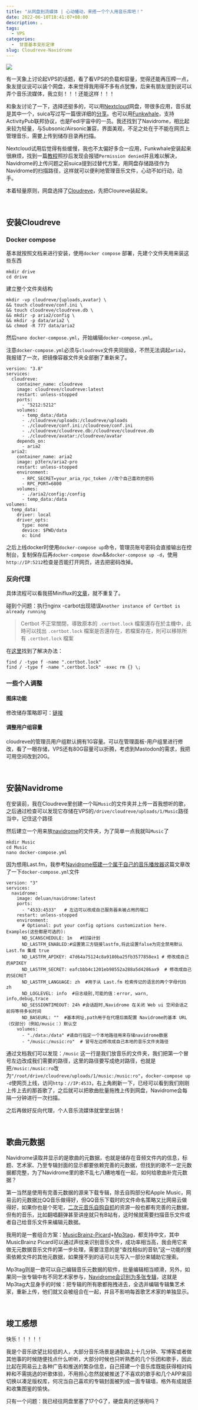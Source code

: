 ```yaml
---
title: "从网盘到流媒体 | 心动幡动，来搭一个个人用音乐库吧！"
date: 2022-06-10T18:41:07+08:00
description: 。
tags:
  - VPS
categories:
  -  甘普基本变形定律 
slug: Cloudreve-Navidrome
---
```



![](https://drive.mantyke.icu/api/v3/file/get/2746/QQ%E5%9B%BE%E7%89%8720220611122615.png?sign=IkgVANzlFz2-x3yKQHjE-zUAQp6levpX4_K1yP8K9Q4%3D%3A0)

有一天象上讨论起VPS的话题，看了看VPS的负载和容量，觉得还能再压榨一点，象友提议说可以装个网盘，本来觉得我用得不多有点犹豫，后来有朋友提到说可以弄个音乐流媒体，我立刻！！！还能这样！！！

和象友讨论了一下，选择还挺多的，可以用[Nextcloud](https://nextcloud.com/)网盘，带很多应用，音乐就是其中一个，suica写过写一篇很详细的[分享](https://suicablog.cobaltkiss.blue/posts/a-brief-introduction-of-nextcloud/)。也可以用[Funkwhale](https://funkwhale.audio/)，支持 ActivityPub联邦协议，也是Fedi宇宙中的一员。我还找到了Navidrome，相比起来较为轻量，与Subsonic/Airsonic兼容，界面美观，不足之处在于不能在网页上管理音乐，需要上传到储存目录再扫描。

Nextcloud试用后觉得有些缓慢，我也不太偏好多合一应用，Funkwhale安装起来很麻烦，找到一篇[教程](https://lala.im/7660.html)照抄后发现会报错`Permission denied`并且难以解决，Navidrome的上传问题之前suica提到过替代方案，用网盘存储路径作为Navidrome的扫描路径，这样就可以便利地管理音乐文件，心动不如行动，动手。

本着轻量原则，网盘选择了[Cloudreve](https://cloudreve.org/)，先把Cloureve装起来。

<br>

## 安装Cloudreve

### Docker compose

基本就按照文档来进行安装，使用`docker compose` 部署，先建个文件夹用来装这些东西

```
mkdir drive
cd drive
```

建立整个文件夹结构

```
mkdir -vp cloudreve/{uploads,avatar} \
&& touch cloudreve/conf.ini \
&& touch cloudreve/cloudreve.db \
&& mkdir -p aria2/config \
&& mkdir -p data/aria2 \
&& chmod -R 777 data/aria2
```

然后`nano docker-compose.yml`，开始编辑`docker-compose.yml`。

注意`docker-compose.yml`必须与`cloudreve`文件夹同层级，不然无法调起`aria2`，我报错了一次，把镜像容器文件夹全部删了重新来了。

```
version: "3.8"
services:
  cloudreve:
    container_name: cloudreve
    image: cloudreve/cloudreve:latest
    restart: unless-stopped
    ports:
      - "5212:5212"
    volumes:
      - temp_data:/data
      - ./cloudreve/uploads:/cloudreve/uploads
      - ./cloudreve/conf.ini:/cloudreve/conf.ini
      - ./cloudreve/cloudreve.db:/cloudreve/cloudreve.db
      - ./cloudreve/avatar:/cloudreve/avatar
    depends_on:
      - aria2
  aria2:
    container_name: aria2
    image: p3terx/aria2-pro
    restart: unless-stopped
    environment:
      - RPC_SECRET=your_aria_rpc_token //改个自己喜欢的密码
      - RPC_PORT=6800
    volumes:
      - ./aria2/config:/config
      - temp_data:/data
volumes:
  temp_data:
    driver: local
    driver_opts:
      type: none
      device: $PWD/data
      o: bind
```

之后上线docker时使用`docker-compose up`命令，管理员账号密码会直接输出在控制台，复制保存后再`docker-compose down`&&`docker-compose up -d`，使用`http://IP:5212`检查是否能打开网页，进去把密码改掉。

### 反向代理

具体流程可以看我搭Miniflux的[文章](https://mantyke.icu/2021/rsshub-miniflux/#%E5%88%A9%E7%94%A8nginx%E8%BF%9B%E8%A1%8C%E5%8F%8D%E4%BB%A3)，就不重复了。

碰到个问题：执行nginx -carbot出现错误``Another instance of Certbot is already running``

> Certbot 不正常關閉，導致原本的 `.certbot.lock` 檔案還存在於主機中，此時可以找出 `.certbot.lock` 檔案是否還存在，若檔案存在，則可以移除所有 `.certbot.lock` 檔案

在[这里](https://kejyuntw.gitbooks.io/ubuntu-learning-notes/content/web/ssl/web-ssl-lets-encrypt.html)找到了解决办法：

```
find / -type f -name ".certbot.lock"
find / -type f -name ".certbot.lock" -exec rm {} \;
```



### 一些个人调整

#### 图床功能

修改储存策略即可：[链接](https://github.com/cloudreve/Cloudreve/issues/838)

#### 调整用户组容量

cloudreve的管理员用户组默认拥有1G容量。可以在管理面板-用户组里进行修改，看了一眼存储，VPS还有80G容量可以折腾，考虑到Mastodon的需求，我把可用空间改到20G。

<br>

## 安装Navidrome

在安装前，我在Cloudreve里创建一个叫`Music`的文件夹并上传一首我想听的歌，之后通过检查可以发现它存储在VPS的`/drive/cloudreve/uploads/1/Music`路径当中，记住这个路径

然后建立一个用来放[navidrome](https://www.navidrome.org/docs/installation/docker/)的文件夹，为了简单一点我就叫`Music`了

```
mkdir Music
cd Music
nano docker-compose.yml
```
因为想用Last.fm，我参考[Navidrome搭建一个属于自己的音乐播放器](https://www.hao0564.com/2227.html)这篇文章改了一下`docker-compose.yml`文件
```
version: "3"
services:
  navidrome:
    image: deluan/navidrome:latest
    ports:
      - "4533:4533"   # 左边可以改成自己服务器未被占用的端口
    restart: unless-stopped
    environment:
      # Optional: put your config options customization here. Examples(这些都是可选的):
      ND_SCANSCHEDULE: 1m   #扫描计划
      ND_LASTFM_ENABLED:#设置第三方链接lastfm,将此设置false为完全禁用默认Last.fm 集成 true
      ND_LASTFM_APIKEY: 47d64a75124c8a9180ba25fb3577858ex1 # 修改成自己的APIKEY
      ND_LASTFM_SECRET: eafcbbb4c1201eb98552a288a5d4286ax9  # 修改成自己的SECRET
      ND_LASTFM_LANGUAGE: zh  #用于从 Last.fm 检索传记的语言的两个字母代码 zh
      ND_LOGLEVEL: info  #日志级别,可能的值：error, warn, info,debug,trace
      ND_SESSIONTIMEOUT: 24h #会话超时,Navidrome 在关闭 Web ui 空闲会话之前将等待多长时间
      ND_BASEURL: ""  #基本网址,path用于在代理后面配置 Navidrome的基本 URL（仅部分）（例如/music：）默认空
    volumes:
      - "./data:/data" #请自行指定一个本地路径用来存储navidrome数据
      - "/music:/music:ro"  # 冒号左边修改成自己本地的音乐文件夹路径
```

通过文档我们可以发现：`/music` 这一行是我们放音乐的文件夹，我们把第一个冒号左边改成我们需要的路径，这里的路径要写成绝对路径，也就是把`/music:/music:ro`改为`"/root/drive/cloudreve/uploads/1/music:/music:ro"`，`docker-compose up -d`使网页上线，访问`http：//IP:4533`，右上角刷新一下，已经可以看到我们刚刚上传上去的那首歌了，之后就可以把歌曲批量拖拽上传到网盘，Navidrome会每隔一分钟进行一次扫描。

之后再做好反向代理，个人音乐流媒体就堂堂出锅！

<br>

## 歌曲元数据

Navidrome读取并显示的是歌曲的元数据，也就是储存在音频文件内的信息，标题、艺术家、乃至专辑封面的显示都要依赖完善的元数据，但找到的歌不一定元数据都完整，为了Navidrome里的歌不乱七八糟地堆在一起，如何给歌曲补完元数据？

第一当然是使用有完善元数据的源来下载专辑，除去自购部分和Apple Music，网易云的元数据比QQ音乐做得好，但QQ音乐下载时的文件命名策略又比网易云做得好，如果你也是个死宅，[二次元音乐自购自抓](https://www.tsdm39.net/forum.php?mod=forumdisplay&fid=247)的资源一般也都有完善的元数据，但有的音乐，比如翻唱翻弹甚至讲座就只有B站有，这时候就需要扫描音乐文件或者自己给音乐文件来编辑元数据。

我用的是一套组合方案：[MusicBrainz-Picard](https://picard.musicbrainz.org/)+[Mp3tag](https://www.mp3tag.de/en/)，都支持中文，其中MusicBrainz Picard可以通过声纹来识别音乐文件，成功率相当高，我会用它来做无元数据音乐文件的第一步处理，需要注意的是“查找相似的音轨”这一功能的搜索依赖文件的其他元数据，如果搜不到的话可以先写入一部分来辅助它搜索。

Mp3tag则是一款可以自己编辑音乐元数据的软件，批量编辑相当顺滑，另外，如果同一张专辑中有不同艺术家参与，[Navidrome会识别为多张专辑](https://github.com/navidrome/navidrome/issues/1711)，这就是Mp3tag大显身手的时候：把专辑的所有歌都拖拽进去，全选并编辑专辑集艺术家，重新上传，他们就又会被组合在一起，并且不影响每首歌艺术家的单独显示。

<br>

## 竣工感想

快乐！！！！！

我是个音乐欲望比较低的人，大部分音乐场景是通勤路上十几分钟、写博客或者做其他事的时候随便找点什么听听，大部分时候也只听熟悉的几个乐团和歌手，因此比起在网易云上各种广告和推送的繁杂信息，自己搭建一个音乐库既能获得相对纯粹和不需挑选的听歌体验，不用担心忽然就被推送了不喜欢的歌手和几个APP来回切换以凑足版权库，何况当自己喜欢的专辑封面被列成一面专辑墙，格外有成就感和收集图鉴的愉快。

只有一个问题：我已经往网盘里塞了17个G了，硬盘真的还够用吗？

<br>

<br>

<br>
